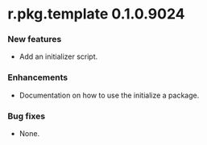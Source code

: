 # r.pkg.template 0.1.0.9024
### New features
* Add an initializer script.
### Enhancements
* Documentation on how to use the initialize a package.
### Bug fixes
* None.

